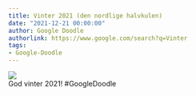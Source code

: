 ```yaml
---
title: Vinter 2021 (den nordlige halvkulen)
date: "2021-12-21 00:00:00"
author: Google Doodle
authorlink: https://www.google.com/search?q=Vinter
tags:
- Google-Doodle
---
```

<img src="https://www.google.com/logos/doodles/2021/winter-2021-northern-hemisphere-6753651837109164-law.gif" referrerpolicy="no-referrer"><br>God vinter 2021! #GoogleDoodle